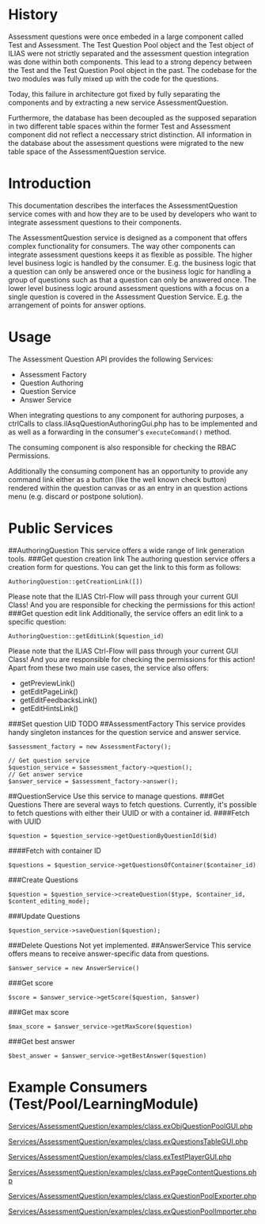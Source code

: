 # History

Assessment questions were once embeded in a large component called Test and Assessment. The Test Question Pool object and the Test object of ILIAS were not strictly separated and the assessment question integration was done within both components. This lead to a strong depency between the Test and the Test Question Pool object in the past. The codebase for the two modules was fully mixed up with the code for the questions.

Today, this failure in architecture got fixed by fully separating the components and by extracting a new service AssessmentQuestion.

Furthermore, the database has been decoupled as the supposed separation in two different table spaces within the former Test and Assessment component did not reflect a neccessary strict distinction. All information in the database about the assessment questions were migrated to the new table space of the AssessmentQuestion service.

# Introduction

This documentation describes the interfaces the AssessmentQuestion service comes with and how they are to be used by developers who want to integrate assessment questions to their components.

The AssessmentQuestion service is designed as a component that offers complex functionality for consumers. The way other components can integrate assessment questions keeps it as flexible as possible. The higher level business logic is handled by the consumer. E.g. the business logic that a question can only be answered once or the business logic for handling a group of questions such as that a question can only be answered once. The lower level business logic around assessment questions with a focus on a single question is covered in the Assessment Question Service. E.g. the arrangement of points for answer options.

# Usage
The Assessment Question API provides the following Services:

- Assessment Factory
- Question Authoring
- Question Service
- Answer Service

When integrating questions to any component for authoring purposes, a ctrlCalls to class.ilAsqQuestionAuthoringGui.php has to be implemented and as well as a forwarding in the consumer's `executeCommand()` method.

The consuming component is also responsible for checking the RBAC Permissions. 

Additionally the consuming component has an opportunity to provide any command link either as a button (like the well known check button) rendered within the question canvas or as an entry in an question actions menu (e.g. discard or postpone solution).

# Public Services

##AuthoringQuestion
This service offers a wide range of link generation tools.
###Get question creation link
The authoring question service offers a creation form for questions. You can get the link to this form as follows:
```
AuthoringQuestion::getCreationLink([])
```
Please note that the ILIAS Ctrl-Flow will pass through your current GUI Class! And you are responsible for checking the permissions for this action!
###Get question edit link
Additionally, the service offers an edit link to a specific question:
```
AuthoringQuestion::getEditLink($question_id)
```
Please note that the ILIAS Ctrl-Flow will pass through your current GUI Class! And you are responsible for checking the permissions for this action!
Apart from these two main use cases, the service also offers:
- getPreviewLink()
- getEditPageLink()
- getEditFeedbacksLink()
- getEditHintsLink()

###Set question UID
TODO
##AssessmentFactory
This service provides handy singleton instances for the question service and answer service.

```
$assessment_factory = new AssessmentFactory();

// Get question service
$question_service = $assessment_factory->question();
// Get answer service
$answer_service = $assessment_factory->answer();
```
##QuestionService
Use this service to manage questions.
###Get Questions
There are several ways to fetch questions. Currently, it's possible to fetch questions with either their UUID or with a container id.
####Fetch with UUID
```
$question = $question_service->getQuestionByQuestionId($id)
```
####Fetch with container ID
```
$questions = $question_service->getQuestionsOfContainer($container_id)
```
###Create Questions
```
$question = $question_service->createQuestion($type, $container_id, $content_editing_mode);
```
###Update Questions
```
$question_service->saveQuestion($question);
```
###Delete Questions
Not yet implemented.
##AnswerService
This service offers means to receive answer-specific data from questions.
```
$answer_service = new AnswerService()
```
###Get score
```
$score = $answer_service->getScore($question, $answer)
```
###Get max score
```
$max_score = $answer_service->getMaxScore($question)
```
###Get best answer
```
$best_answer = $answer_service->getBestAnswer($question)
```

# Example Consumers (Test/Pool/LearningModule)

[Services/AssessmentQuestion/examples/class.exObjQuestionPoolGUI.php](../examples/class.exObjQuestionPoolGUI.php)

[Services/AssessmentQuestion/examples/class.exQuestionsTableGUI.php](../examples/class.exQuestionsTableGUI.php)

[Services/AssessmentQuestion/examples/class.exTestPlayerGUI.php](../examples/class.exTestPlayerGUI.php)

[Services/AssessmentQuestion/examples/class.exPageContentQuestions.php](../examples/class.exPageContentQuestions.php)

[Services/AssessmentQuestion/examples/class.exQuestionPoolExporter.php](../examples/class.exQuestionPoolExporter.php)

[Services/AssessmentQuestion/examples/class.exQuestionPoolImporter.php](../examples/class.exQuestionPoolImporter.php)

